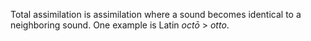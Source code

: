 Total assimilation is assimilation where a sound becomes identical to a neighboring sound. One example is Latin *octō* > *otto*.

